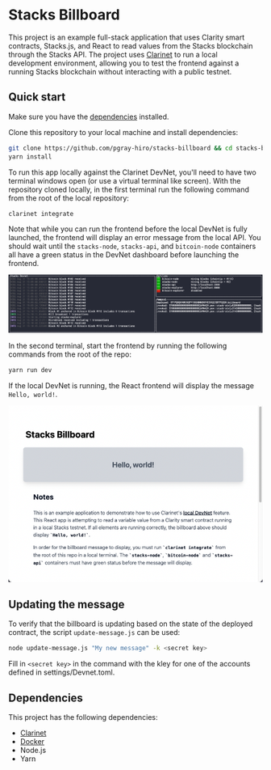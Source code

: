 # Stacks Billboard

This project is an example full-stack application that uses Clarity smart contracts, Stacks.js, and React to read values from the Stacks blockchain through the Stacks API. The project uses [Clarinet](https://github.com/hirosystems/clarinet) to run a local development environment, allowing you to test the frontend against a running Stacks blockchain without interacting with a public testnet.

## Quick start

Make sure you have the [dependencies](#dependencies) installed.

Clone this repository to your local machine and install dependencies:

```sh
git clone https://github.com/pgray-hiro/stacks-billboard && cd stacks-billboard
yarn install
```

To run this app locally against the Clarinet DevNet, you'll need to have two terminal windows open (or use a virtual terminal like screen). With the repository cloned locally, in the first terminal run the following command from the root of the local repository:

```sh
clarinet integrate
```

Note that while you can run the frontend before the local DevNet is fully launched, the frontend will display an error message from the local API. You should wait until the `stacks-node`, `stacks-api`, and `bitcoin-node` containers all have a green status in the DevNet dashboard before launching the frontend.

![Healthy DevNet demo](./public/devnet-healthy-demo.png)

In the second terminal, start the frontend by running the following commands from the root of the repo:

```sh
yarn run dev
```

If the local DevNet is running, the React frontend will display the message `Hello, world!`.

![Billboard demo](./public/billboard-demo.png)

## Updating the message

To verify that the billboard is updating based on the state of the deployed contract, the script `update-message.js` can be used:

```sh
node update-message.js "My new message" -k <secret key>
```

Fill in `<secret key>` in the command with the kley for one of the accounts defined in settings/Devnet.toml.

## Dependencies

This project has the following dependencies:

- [Clarinet](https://github.com/hirosystems/clarinet)
- [Docker](https://docs.docker.com/get-docker/)
- Node.js
- Yarn

